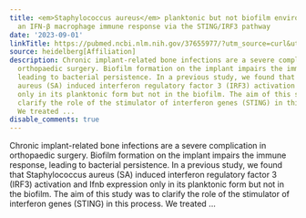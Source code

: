 ```yaml
---
title: <em>Staphylococcus aureus</em> planktonic but not biofilm environment induces
  an IFN-β macrophage immune response via the STING/IRF3 pathway
date: '2023-09-01'
linkTitle: https://pubmed.ncbi.nlm.nih.gov/37655977/?utm_source=curl&utm_medium=rss&utm_campaign=pubmed-2&utm_content=1FakS-2QOkCT8HsMOQP1bCRQ4YzyumYOmxmF0moLsQ3dFB1E9V&fc=20220326224207&ff=20230901181326&v=2.17.9.post6+86293ac
source: heidelberg[Affiliation]
description: Chronic implant-related bone infections are a severe complication in
  orthopaedic surgery. Biofilm formation on the implant impairs the immune response,
  leading to bacterial persistence. In a previous study, we found that Staphylococcus
  aureus (SA) induced interferon regulatory factor 3 (IRF3) activation and Ifnb expression
  only in its planktonic form but not in the biofilm. The aim of this study was to
  clarify the role of the stimulator of interferon genes (STING) in this process.
  We treated ...
disable_comments: true
---
```

Chronic implant-related bone infections are a severe complication in orthopaedic surgery. Biofilm formation on the implant impairs the immune response, leading to bacterial persistence. In a previous study, we found that Staphylococcus aureus (SA) induced interferon regulatory factor 3 (IRF3) activation and Ifnb expression only in its planktonic form but not in the biofilm. The aim of this study was to clarify the role of the stimulator of interferon genes (STING) in this process. We treated ...
